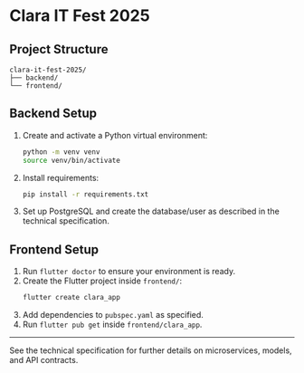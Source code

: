 # Clara IT Fest 2025

## Project Structure

```
clara-it-fest-2025/
├── backend/
└── frontend/
```

## Backend Setup
1. Create and activate a Python virtual environment:
   ```bash
   python -m venv venv
   source venv/bin/activate
   ```
2. Install requirements:
   ```bash
   pip install -r requirements.txt
   ```
3. Set up PostgreSQL and create the database/user as described in the technical specification.

## Frontend Setup
1. Run `flutter doctor` to ensure your environment is ready.
2. Create the Flutter project inside `frontend/`:
   ```bash
   flutter create clara_app
   ```
3. Add dependencies to `pubspec.yaml` as specified.
4. Run `flutter pub get` inside `frontend/clara_app`.

---

See the technical specification for further details on microservices, models, and API contracts.